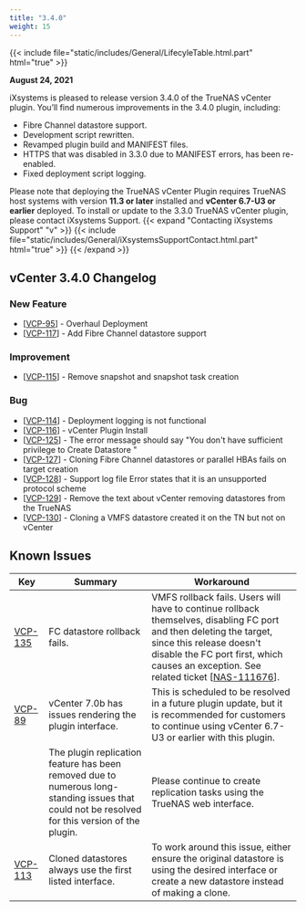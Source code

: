 ```yaml
---
title: "3.4.0"
weight: 15
---
```


{{< include file="static/includes/General/LifecyleTable.html.part" html="true" >}}

**August 24, 2021**

iXsystems is pleased to release version 3.4.0 of the TrueNAS vCenter plugin. You’ll find numerous improvements in the 3.4.0 plugin, including:

* Fibre Channel datastore support.
* Development script rewritten. 
* Revamped plugin build and MANIFEST files.
* HTTPS that was disabled in 3.3.0 due to MANIFEST errors, has been re-enabled.
* Fixed deployment script logging.

Please note that deploying the TrueNAS vCenter Plugin requires TrueNAS host systems with version **11.3 or later** installed and **vCenter 6.7-U3 or earlier** deployed. To install or update to the 3.3.0 TrueNAS vCenter plugin, please contact iXsystems Support.
{{< expand "Contacting iXsystems Support" "v" >}} {{< include file="static/includes/General/iXsystemsSupportContact.html.part" html="true" >}} {{< /expand >}}
## vCenter 3.4.0 Changelog

### New Feature

<ul>
<li>[<a href='https://jira.ixsystems.com/browse/VCP-95'>VCP-95</a>] -         Overhaul Deployment
</li>
<li>[<a href='https://jira.ixsystems.com/browse/VCP-117'>VCP-117</a>] -         Add Fibre Channel datastore support
</li>
</ul>

### Improvement

<ul>
<li>[<a href='https://jira.ixsystems.com/browse/VCP-115'>VCP-115</a>] -         Remove snapshot and snapshot task creation
</li>
</ul>



### Bug

<ul>
<li>[<a href='https://jira.ixsystems.com/browse/VCP-114'>VCP-114</a>] -         Deployment logging is not functional
</li>
<li>[<a href='https://jira.ixsystems.com/browse/VCP-116'>VCP-116</a>] -         vCenter Plugin Install
</li>
<li>[<a href='https://jira.ixsystems.com/browse/VCP-125'>VCP-125</a>] -         The error message should say &quot;You don&#39;t have sufficient privilege to Create Datastore &quot;
</li>
<li>[<a href='https://jira.ixsystems.com/browse/VCP-127'>VCP-127</a>] -         Cloning Fibre Channel datastores or parallel HBAs fails on target creation
</li>
<li>[<a href='https://jira.ixsystems.com/browse/VCP-128'>VCP-128</a>] -         Support log file Error states that it is an unsupported protocol scheme
</li>
<li>[<a href='https://jira.ixsystems.com/browse/VCP-129'>VCP-129</a>] -         Remove the text about vCenter removing datastores from the TrueNAS
</li>
<li>[<a href='https://jira.ixsystems.com/browse/VCP-130'>VCP-130</a>] -         Cloning a VMFS datastore created it on the TN but not on vCenter
</li>
</ul>

## Known Issues

<body class="ql-editor ql-editor-view" style="font-size:14px;">
  <html>
    <body>
      <table width="100%">
        <thead>
          <tr>
            <th>Key</th>
            <th>Summary</th>
            <th>Workaround</th>
          </tr>
        </thead>
        <tbody>
          <tr>
          <td><a href="https://jira.ixsystems.com/browse/VCP-135" target="_blank">VCP-135</a></td>
            <td>FC datastore rollback fails.</td>
            <td>VMFS rollback fails. Users will have to continue rollback themselves, disabling FC port and then deleting the target, since this release doesn't disable the FC port first, which causes an exception.  See related ticket [<a href='https://jira.ixsystems.com/browse/NAS-111676'>NAS-111676</a>].
            </td>
          <tr>
            <td><a href="https://jira.ixsystems.com/browse/VCP-89" target="_blank">VCP-89</a></td>
            <td>vCenter 7.0b has issues rendering the plugin interface.</td>
            <td>This is scheduled to be resolved in a future plugin update, but it is recommended for customers to continue using vCenter 6.7-U3 or earlier with this plugin.
            </td>
          </tr>
            <tr>
            <td></td>
            <td>The plugin replication feature has been removed due to numerous long-standing issues that could not be resolved for this version of the plugin.</td>
            <td>Please continue to create replication tasks using the TrueNAS web interface.
           </td>
           </tr>
            <td><a href="https://jira.ixsystems.com/browse/VCP-113" target="_blank">VCP-113</a></td>
            <td>Cloned datastores always use the first listed interface.</td>
            <td>To work around this issue, either ensure the original datastore is using the desired interface or create a new datastore instead of making a clone.
            </td>
          </tr>
          </tbody>
         </table>
     </body>
  </html>
